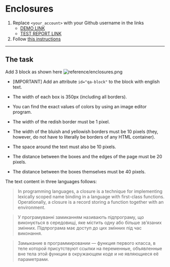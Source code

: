 # Enclosures

1. Replace `<your_account>` with your Github username in the links
   - [DEMO LINK](https://LimonovInsp.github.io/layout_enclosures/) <br>
   - [TEST REPORT LINK](https://LimonovInsp.github.io/layout_enclosures/report/html_report/)
2. Follow [this instructions](https://mate-academy.github.io/layout_task-guideline/)

---

## The task

Add 3 block as shown here ![reference/enclosures.png](reference/enclosures.png)

- [IMPORTANT] Add an attribute `id="qa-block"` to the block with english text.

- The width of each box is 350px (including all borders).
- You can find the exact values of colors by using an image editor program.
- The width of the redish border must be 1 pixel.
- The width of the bluish and yellowish borders must be 10 pixels (they, however,
  do not have to literally be borders of any HTML container).
- The space around the text must also be 10 pixels.
- The distance between the boxes and the edges of the page must be 20 pixels.
- The distance between the boxes themselves must be 40 pixels.

The text content in three languages follows:

> In programming languages, a closure is a technique for implementing lexically
> scoped name binding in a language with first-class functions. Operationally, a
> closure is a record storing a function together with an environment.

> У програмуванні замиканням називають підпрограму, що виконується в середовищі,
> яке містить одну або більше зв’язаних змінних. Підпрограма має доступ до цих
> змінних під час виконання.

> Замыкание в программировании — функция первого класса, в теле которой
> присутствуют ссылки на переменные, объявленные вне тела этой функции в
> окружающем коде и не являющиеся её параметрами.

